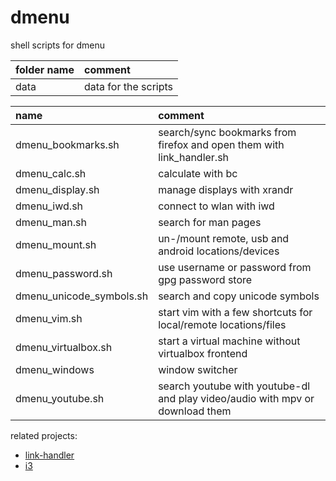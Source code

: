 # dmenu

shell scripts for dmenu

| folder name | comment              |
| :---------- | :------------------- |
| data        | data for the scripts |

| name                     | comment                                                                       |
| :----------------------- | :---------------------------------------------------------------------------- |
| dmenu_bookmarks.sh       | search/sync bookmarks from firefox and open them with link_handler.sh         |
| dmenu_calc.sh            | calculate with bc                                                             |
| dmenu_display.sh         | manage displays with xrandr                                                   |
| dmenu_iwd.sh             | connect to wlan with iwd                                                      |
| dmenu_man.sh             | search for man pages                                                          |
| dmenu_mount.sh           | un-/mount remote, usb and android locations/devices                           |
| dmenu_password.sh        | use username or password from gpg password store                              |
| dmenu_unicode_symbols.sh | search and copy unicode symbols                                               |
| dmenu_vim.sh             | start vim with a few shortcuts for local/remote locations/files               |
| dmenu_virtualbox.sh      | start a virtual machine without virtualbox frontend                           |
| dmenu_windows            | window switcher                                                               |
| dmenu_youtube.sh         | search youtube with youtube-dl and play video/audio with mpv or download them |

related projects:

- [link-handler](https://github.com/mrdotx/link-handler)
- [i3](https://github.com/mrdotx/i3)
